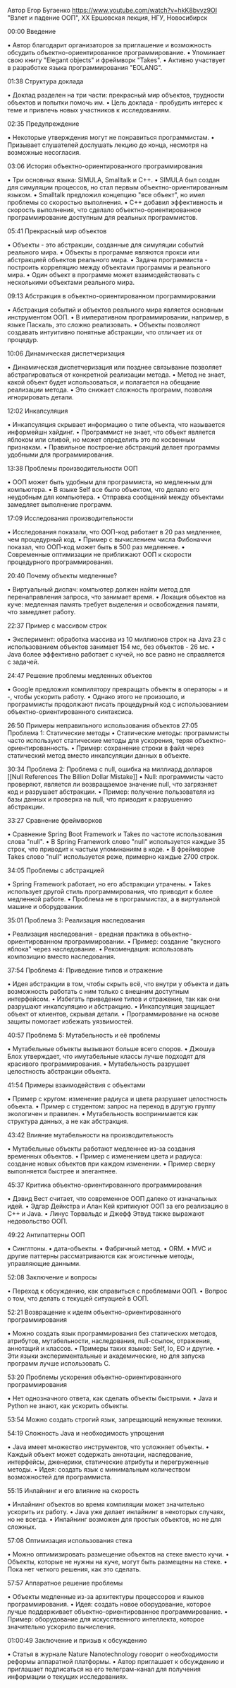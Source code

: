 Автор Егор Бугаенко
https://www.youtube.com/watch?v=hkK8bvvz9OI
"Взлет и падение ООП", XX Ершовская лекция, НГУ, Новосибирск

00:00 Введение

• Автор благодарит организаторов за приглашение и возможность обсудить объектно-ориентированное программирование.
• Упоминает свою книгу "Elegant objects" и фреймворк "Takes".
• Активно участвует в разработке языка программирования "EOLANG".

01:38 Структура доклада

• Доклад разделен на три части: прекрасный мир объектов, трудности объектов и попытки помочь им.
• Цель доклада - пробудить интерес к теме и привлечь новых участников к исследованиям.

02:35 Предупреждение

• Некоторые утверждения могут не понравиться программистам.
• Призывает слушателей дослушать лекцию до конца, несмотря на возможные несогласия.

03:06 История объектно-ориентированного программирования

• Три основных языка: SIMULA, Smalltalk и C++.
• SIMULA был создан для симуляции процессов, но стал первым объектно-ориентированным языком.
• Smalltalk предложил концепцию "все объект", но имел проблемы со скоростью выполнения.
• C++ добавил эффективность и скорость выполнения, что сделало объектно-ориентированное программирование доступным для реальных программистов.

05:41 Прекрасный мир объектов

• Объекты - это абстракции, созданные для симуляции событий реального мира.
• Объекты в программе являются прокси или абстракцией объектов реального мира.
• Задача программиста - построить корреляцию между объектами программы и реального мира.
• Один объект в программе может взаимодействовать с несколькими объектами реального мира.

09:13 Абстракция в объектно-ориентированном программировании

• Абстракция событий и объектов реального мира является основным инструментом ООП.
• В императивном программировании, например, в языке Паскаль, это сложно реализовать.
• Объекты позволяют создавать интуитивно понятные абстракции, что отличает их от процедур.

10:06 Динамическая диспетчеризация

• Динамическая диспетчеризация или позднее связывание позволяет абстрагироваться от конкретной реализации метода.
• Метод не знает, какой объект будет использоваться, и полагается на обещание реализации метода.
• Это снижает сложность программ, позволяя игнорировать детали.

12:02 Инкапсуляция

• Инкапсуляция скрывает информацию о типе объекта, что называется информейшн хайдинг.
• Программист не знает, что объект является яблоком или сливой, но может определить это по косвенным признакам.
• Правильное построение абстракций делает программы удобными для программирования.

13:38 Проблемы производительности ООП

• ООП может быть удобным для программиста, но медленным для компьютера.
• В языке Self все было объектом, что делало его неудобным для компьютера.
• Отправка сообщений между объектами замедляет выполнение программ.

17:09 Исследования производительности

• Исследования показали, что ООП-код работает в 20 раз медленнее, чем процедурный код.
• Пример с вычислением числа Фибоначчи показал, что ООП-код может быть в 500 раз медленнее.
• Современные оптимизации не приближают ООП к скорости процедурного программирования.

20:40 Почему объекты медленные?

• Виртуальный диспач: компьютер должен найти метод для перенаправления запроса, что занимает время.
• Локация объектов на куче: медленная память требует выделения и освобождения памяти, что замедляет работу.

22:37 Пример с массивом строк

• Эксперимент: обработка массива из 10 миллионов строк на Java 23 с использованием объектов занимает 154 мс, без объектов - 26 мс.
• Java более эффективно работает с кучей, но все равно не справляется с задачей.

24:47 Решение проблемы медленных объектов

• Google предложил компилятору превращать объекты в операторы + и -, чтобы ускорить работу.
• Однако этого не произошло, и программисты продолжают писать процедурный код с использованием объектно-ориентированного синтаксиса.

26:50 Примеры неправильного использования объектов
27:05 Проблема 1: Статические методы
• Статические методы: программисты часто используют статические методы для ускорения, теряя объектно-ориентированность.
• Пример: сохранение строки в файл через статический метод вместо инкапсуляции данных в объекте.

30:34 Проблема 2: Проблема с null, ошибка на миллиард долларов
[[Null References The Billion Dollar Mistake]]
• Null: программисты часто проверяют, является ли возвращаемое значение null, что загрязняет код и разрушает абстракции.
• Пример: получение пользователя из базы данных и проверка на null, что приводит к разрушению абстракции.

33:27 Сравнение фреймворков

• Сравнение Spring Boot Framework и Takes по частоте использования слова "null".
• В Spring Framework слово "null" используется каждые 35 строк, что приводит к частым упоминаниям в коде.
• В фреймворке Takes слово "null" используется реже, примерно каждые 2700 строк.

34:05 Проблемы с абстракцией

• Spring Framework работает, но его абстракции утрачены.
• Takes использует другой стиль программирования, что приводит к более медленной работе.
• Проблема не в программистах, а в виртуальной машине и оборудовании.

35:01 Проблема 3: Реализация наследования

• Реализация наследования - вредная практика в объектно-ориентированном программировании.
• Пример: создание "вкусного яблока" через наследование.
• Рекомендация: использовать композицию вместо наследования.

37:54 Проблема 4: Приведение типов и отражение

• Идея абстракции в том, чтобы скрыть всё, что внутри у объекта и дать возможность работать с ним только с внешним доступным интерфейсом.
• Избегать приведение типов и отражение, так как они разрушают инкапсуляцию и абстракцию.
• Инкапсуляция защищает объект от клиентов, скрывая детали.
• Программирование на основе защиты помогает избежать уязвимостей.

40:57 Проблема 5: Мутабельность и её проблемы

• Мутабельные объекты вызывают больше всего споров.
• Джошуа Блох утверждает, что имутабельные классы лучше подходят для красивого программирования.
• Мутабельность разрушает целостность абстракции объекта.

41:54 Примеры взаимодействия с объектами

• Пример с кругом: изменение радиуса и цвета разрушает целостность объекта.
• Пример с студентом: запрос на переход в другую группу экологичен и правилен.
• Мутабельность воспринимается как структура данных, а не как абстракция.

43:42 Влияние мутабельности на производительность

• Мутабельные объекты работают медленнее из-за создания временных объектов.
• Пример с изменением цвета и радиуса: создание новых объектов при каждом изменении.
• Пример сверху выполняется быстрее и элегантнее.

45:37 Критика объектно-ориентированного программирования

• Дэвид Вест считает, что современное ООП далеко от изначальных идей.
• Эдгар Дейкстра и Алан Кей критикуют ООП за его реализацию в C++ и Java.
• Линус Торвальдс и Джефф Этвуд также выражают недовольство ООП.

49:22 Антипаттерны ООП

• Синглтоны.
• дата-объекты.
• Фабричный метод.
• ORM.
• MVC и другие паттерны рассматриваются как эгоистичные методы, управляющие данными.

52:08 Заключение и вопросы

• Переход к обсуждению, как справиться с проблемами ООП.
• Вопрос о том, что делать с текущей ситуацией в ООП.

52:21 Возвращение к идеям объектно-ориентированного программирования

• Можно создать язык программирования без статических методов, атрибутов, мутабельности, наследования, null-ссылок, отражения, аннотаций и классов.
• Примеры таких языков: Self, Io, EO и другие.
• Эти языки экспериментальные и академические, но для запуска программ лучше использовать C.

53:20 Проблемы ускорения объектно-ориентированного программирования

• Нет однозначного ответа, как сделать объекты быстрыми.
• Java и Python не знают, как ускорить объекты.

53:54 Можно создать строгий язык, запрещающий ненужные техники.

54:19 Сложность Java и необходимость упрощения

• Java имеет множество инструментов, что усложняет объекты.
• Каждый объект может содержать аннотации, наследование, интерфейсы, дженерики, статические атрибуты и перегруженные методы.
• Идея: создать язык с минимальным количеством возможностей для программиста.

55:15 Инлайнинг и его влияние на скорость

• Инлайнинг объектов во время компиляции может значительно ускорить их работу.
• Java уже делает инлайнинг в некоторых случаях, но не всегда.
• Инлайнинг возможен для простых объектов, но не для сложных.

57:08 Оптимизация использования стека

• Можно оптимизировать размещение объектов на стеке вместо кучи.
• Объекты, которые не нужны на куче, могут быть размещены на стеке.
• Пока нет четкого решения, как это сделать.

57:57 Аппаратное решение проблемы

• Объекты медленные из-за архитектуры процессоров и языков программирования.
• Идея: создать новое оборудование, которое лучше поддерживает объектно-ориентированное программирование.
• Пример: оборудование для искусственного интеллекта, которое значительно ускорило вычисления.

01:00:49 Заключение и призыв к обсуждению

• Статья в журнале Nature Nanotechnology говорит о необходимости реформы аппаратной платформы.
• Автор приглашает к обсуждению и приглашает подписаться на его телеграм-канал для получения информации о текущих исследованиях.

